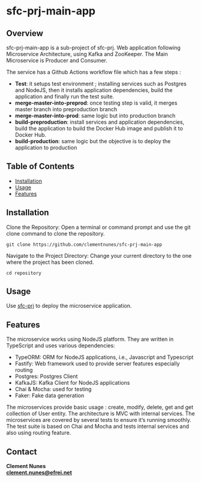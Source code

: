 # sfc-prj-main-app

## Overview

sfc-prj-main-app is a sub-project of sfc-prj. 
Web application following Microservice Architecture, using Kafka and ZooKeeper.
The Main Microservice is Producer and Consumer.

The service has a Github Actions workflow file which has a few steps :

-	**Test**: it setups test environment ; installing services such as Postgres and NodeJS, then it installs application dependencies, build the application and finally run the test suite.
-	**merge-master-into-preprod**: once testing step is valid, it merges master branch into preproduction branch
-	**merge-master-into-prod**: same logic but into production branch
- **build-preproduction**: install services and application dependencies, build the application to build the Docker Hub image and publish it to Docker Hub.
- **build-production**: same logic but the objective is to deploy the application to production
  
## Table of Contents

- [Installation](#installation)
- [Usage](#usage)
- [Features](#features)

## Installation

Clone the Repository:
Open a terminal or command prompt and use the git clone command to clone the repository.

```
git clone https://github.com/clementnunes/sfc-prj-main-app
```

Navigate to the Project Directory:
Change your current directory to the one where the project has been cloned.

```
cd repository
```

## Usage
Use [sfc-prj](https://github.com/clementnunes/sfc-prj) to deploy the microservice application.


## Features
The microservice works using NodeJS platform. They are written in TypeScript and uses various dependencies:
-	TypeORM: ORM for NodeJS applications, i.e., Javascript and Typescript
-	Fastify: Web framework used to provide server features especially routing
-	Postgres: Postgres Client
-	KafkaJS: Kafka Client for NodeJS applications
-	Chai & Mocha: used for testing
-	Faker: Fake data generation

The microservices provide basic usage : create, modify, delete, get and get collection of User entity.
The architecture is MVC with internal services.
The microservices are covered by several tests to ensure it’s running smoothly. The test suite is based on Chai and Mocha and tests internal services and also using routing feature.

## Contact

**Clement Nunes**\
**clement.nunes@efrei.net**
